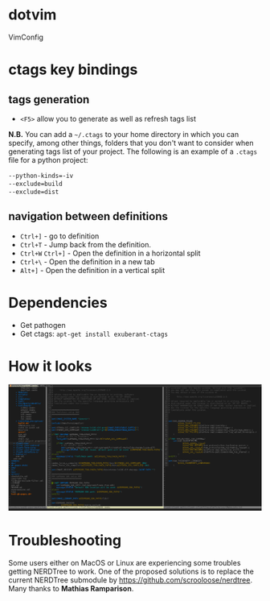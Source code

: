 # dotvim
VimConfig

# ctags key bindings
## tags generation
* `<F5>` allow you to generate as well as refresh tags list


<b>N.B.</b> You can add a `~/.ctags` to your home directory in which you can specify, among other things, folders that you don't want to consider when generating tags list of your project. The following is an example of a `.ctags` file for a python project:
```
--python-kinds=-iv
--exclude=build
--exclude=dist
```

## navigation between definitions
* `Ctrl+]` - go to definition
* `Ctrl+T` - Jump back from the definition.
* `Ctrl+W` `Ctrl+]` - Open the definition in a horizontal split
* `Ctrl+\` - Open the definition in a new tab
* `Alt+]` - Open the definition in a vertical split

# Dependencies
* Get pathogen
* Get ctags: `apt-get install exuberant-ctags`

# How it looks
![screenshot of how vim looks like with this configuration](https://raw.githubusercontent.com/HamidiMassinissa/dotvim/master/images/vim-screenshot.png)

# Troubleshooting
Some users either on MacOS or Linux are experiencing some troubles getting NERDTree to work. One of the proposed solutions is to replace the current NERDTree submodule by https://github.com/scrooloose/nerdtree. Many thanks to <b>Mathias Ramparison</b>.
